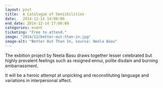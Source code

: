 ```yaml
---
layout: post
title:  A Catalogue of Sensibilities
date:   2014-12-14 14:00:00
end_date: 2014-12-14 17:00:00
categories: event
ticketing: "Free to attend."
image: "2014/12/better-out-than-in.jpg"
image-alt: "Better Out Than In, source: Neela Basu"
---
```

The exbition project by Neela Basu draws together lesser celebrated but highly prevalent feelings such as resigned ennui, polite disdain and burning embarrassment.

It will be a heroic attempt at unpicking and reconstituting language and variations in interpersonal affect.
